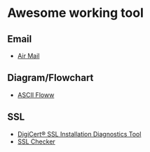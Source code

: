 # Awesome working tool

## Email

* [Air Mail](https://en.getairmail.com/)

## Diagram/Flowchart

* [ASCII Floww](http://asciiflow.com/)

## SSL
* [DigiCert® SSL Installation Diagnostics Tool](https://www.digicert.com/help/)
* [SSL Checker](https://www.sslshopper.com/ssl-checker.html)
